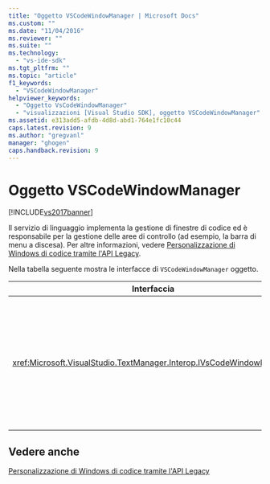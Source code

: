 ```yaml
---
title: "Oggetto VSCodeWindowManager | Microsoft Docs"
ms.custom: ""
ms.date: "11/04/2016"
ms.reviewer: ""
ms.suite: ""
ms.technology: 
  - "vs-ide-sdk"
ms.tgt_pltfrm: ""
ms.topic: "article"
f1_keywords: 
  - "VSCodeWindowManager"
helpviewer_keywords: 
  - "Oggetto VsCodeWindowManager"
  - "visualizzazioni [Visual Studio SDK], oggetto VSCodeWindowManager"
ms.assetid: e313add5-afdb-4d8d-abd1-764e1fc10c44
caps.latest.revision: 9
ms.author: "gregvanl"
manager: "ghogen"
caps.handback.revision: 9
---
```

# Oggetto VSCodeWindowManager
[!INCLUDE[vs2017banner](../code-quality/includes/vs2017banner.md)]

Il servizio di linguaggio implementa la gestione di finestre di codice ed è responsabile per la gestione delle aree di controllo \(ad esempio, la barra di menu a discesa\). Per altre informazioni, vedere [Personalizzazione di Windows di codice tramite l'API Legacy](../extensibility/customizing-code-windows-by-using-the-legacy-api.md).  
  
 Nella tabella seguente mostra le interfacce di `VSCodeWindowManager` oggetto.  
  
|Interfaccia|Descrizione|  
|-----------------|-----------------|  
|<xref:Microsoft.VisualStudio.TextManager.Interop.IVsCodeWindowManager>|Consente le aree di controllo \(ad esempio, le barre dei menu a discesa\) di essere aggiunto o rimosso da una finestra del codice.|  
  
## Vedere anche  
 [Personalizzazione di Windows di codice tramite l'API Legacy](../extensibility/customizing-code-windows-by-using-the-legacy-api.md)